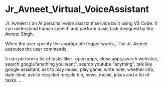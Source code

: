 # Jr_Avneet_Virtual_VoiceAssistant
Jr. Avneet is an AI personal voice assistant service built using VS Code. It can understand human speech and perform basic task designed by the Avneet Singh.

When the user specify the appropriate trigger words , The Jr. Avneet executes the user commands.

It can perform a lot of tasks like:- open apps, close apps,search websites, search google"anything you want", search youtube "anything", talk like google assistant,
ask to play music, play game, write note, whether info, date-time, ask to recycled recycle bin, news, movie, jokes and a lot of  tasks....
